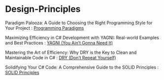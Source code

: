 # Design-Principles

Paradigm Palooza: A Guide to Choosing the Right Programming Style for Your Project : <a href="https://softinbit.medium.com/paradigm-palooza-a-guide-to-choosing-the-right-programming-style-for-your-project-e8c7be603d3">Programming Paradigms</a>

Maximizing Efficiency in C# Development with YAGNI: Real-world Examples and Best Practices : <a href="https://softinbit.medium.com/maximizing-efficiency-in-c-development-with-yagni-real-world-examples-and-best-practices-c93d8e9bbf93">YAGNI (You Ain’t Gonna Need It)</a>

Mastering the Art of Efficiency: Why DRY is the Key to Clean and Maintainable Code in C# : <a href="https://softinbit.medium.com/mastering-the-art-of-efficiency-why-dry-is-the-key-to-clean-and-maintainable-code-in-c-e7a1c84cd72b">DRY (Don’t Repeat Yourself)</a>

Solidifying Your C# Code: A Comprehensive Guide to the SOLID Principles : <a href="https://softinbit.medium.com/solidifying-your-c-code-a-comprehensive-guide-to-the-solid-principles-de95337a515f">SOLID Principles</a>

